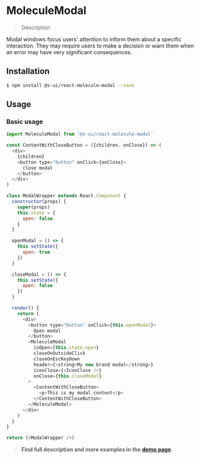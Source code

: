 # MoleculeModal

> Description

Modal windows focus users' attention to inform them about a specific interaction. They may require users to make a decision or warn them when an error may have very significant consequences.


## Installation

```sh
$ npm install @s-ui/react-molecule-modal --save
```

## Usage

### Basic usage
```js
import MoleculeModal from '@s-ui/react-molecule-modal'

const ContentWithCloseButton = ({children, onClose}) => (
  <div>
    {children}
    <button type="button" onClick={onClose}>
      close modal
    </button>
  </div>
)

class ModalWrapper extends React.Component {
  constructor(props) {
    super(props)
    this.state = {
      open: false
    }
  }

  openModal = () => {
    this.setState({
      open: true
    })
  }

  closeModal = () => {
    this.setState({
      open: false
    })
  }

  render() {
    return (
      <div>
        <button type="button" onClick={this.openModal}>
          Open modal
        </button>
        <MoleculeModal
          isOpen={this.state.open}
          closeOnOutsideClick
          closeOnEscKeyDown
          header={<strong>My new brand modal</strong>}
          iconClose={<IconClose />}
          onClose={this.closeModal}
        >
          <ContentWithCloseButton>
            <p>This is my modal content</p>
          </ContentWithCloseButton>
        </MoleculeModal>
      </div>
    )
  }
}

return (<ModalWrapper />)
```


> **Find full description and more examples in the [demo page](#).**
